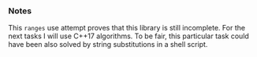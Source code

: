 ### Notes

This `ranges` use attempt proves that this library is still incomplete. For the
next tasks I will use C++17 algorithms. To be fair, this particular task could
have been also solved by string substitutions in a shell script.
